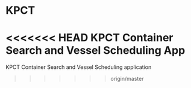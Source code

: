 # KPCT
<<<<<<< HEAD
KPCT Container Search and Vessel Scheduling App
=======
KPCT Container Search and Vessel Scheduling application
>>>>>>> origin/master
